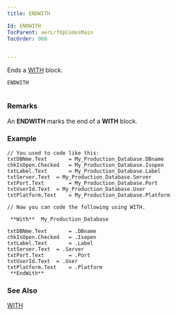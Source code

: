 ```yaml
---
title: ENDWITH

Id: ENDWITH
TocParent: aerLrfOpCodesMain
TocOrder: 960


---
```


Ends a [WITH](WITH.html) block.

```
ENDWITH 
        
```

### Remarks
An **ENDWITH** marks the end of a **WITH** block. 

### Example

```
// You used to code like this:
txtDBNme.Text 		= My_Production_Database.DBname
chkIsOpen.Checked 	= My_Production_Database.Isopen
txtLabel.Text 		= My_Production_Database.Label
txtServer.Text 	= My_Production_Database.Server
txtPort.Text 		= My_Production_Database.Port
txtUserId.Text 	= My_Production_Database.User
txtPlatform.Text 	= My_Production_Database.Platform

// Now you can code the following using WITH. 

 **With**  My_Production_Database

txtDBNme.Text 		= .DBname
chkIsOpen.Checked 	= .Isopen
txtLabel.Text 		= .Label
txtServer.Text 	= .Server
txtPort.Text 		= .Port
txtUserId.Text 	= .User
txtPlatform.Text 	= .Platform
 **EndWith** 
```

### See Also
[WITH](WITH.html) 
